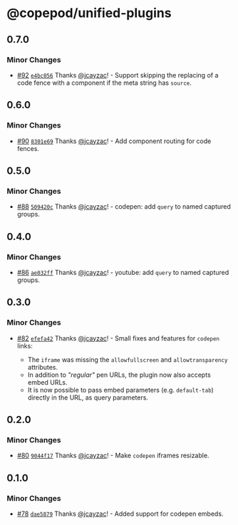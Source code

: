 # @copepod/unified-plugins

## 0.7.0

### Minor Changes

- [#92](https://github.com/jcayzac/copepod-modules/pull/92) [`e4bc056`](https://github.com/jcayzac/copepod-modules/commit/e4bc05677e29c838c09156e6e7e23ad902a66867) Thanks [@jcayzac](https://github.com/jcayzac)! - Support skipping the replacing of a code fence with a component if the meta string has `source`.

## 0.6.0

### Minor Changes

- [#90](https://github.com/jcayzac/copepod-modules/pull/90) [`8301e69`](https://github.com/jcayzac/copepod-modules/commit/8301e696ed5f43c64c0c504859b33ecf8409c3d5) Thanks [@jcayzac](https://github.com/jcayzac)! - Add component routing for code fences.

## 0.5.0

### Minor Changes

- [#88](https://github.com/jcayzac/copepod-modules/pull/88) [`509420c`](https://github.com/jcayzac/copepod-modules/commit/509420c3d867e882b56ad029a19a3983a3fd6cdc) Thanks [@jcayzac](https://github.com/jcayzac)! - codepen: add `query` to named captured groups.

## 0.4.0

### Minor Changes

- [#86](https://github.com/jcayzac/copepod-modules/pull/86) [`ae032ff`](https://github.com/jcayzac/copepod-modules/commit/ae032ffe945b94c499da25ed04b29cf5e26ace37) Thanks [@jcayzac](https://github.com/jcayzac)! - youtube: add `query` to named captured groups.

## 0.3.0

### Minor Changes

- [#82](https://github.com/jcayzac/copepod-modules/pull/82) [`efefa42`](https://github.com/jcayzac/copepod-modules/commit/efefa42dafb7abc156361fc2e8e314f53fc63e67) Thanks [@jcayzac](https://github.com/jcayzac)! - Small fixes and features for `codepen` links:

  - The `iframe` was missing the `allowfullscreen` and `allowtransparency` attributes.
  - In addition to _"regular"_ pen URLs, the plugin now also accepts embed URLs.
  - It is now possible to pass embed parameters (e.g. `default-tab`) directly in the URL, as query parameters.

## 0.2.0

### Minor Changes

- [#80](https://github.com/jcayzac/copepod-modules/pull/80) [`9044f17`](https://github.com/jcayzac/copepod-modules/commit/9044f176bcfa5bfd64c71ecf3b6bb82942c9affa) Thanks [@jcayzac](https://github.com/jcayzac)! - Make `codepen` iframes resizable.

## 0.1.0

### Minor Changes

- [#78](https://github.com/jcayzac/copepod-modules/pull/78) [`dae5879`](https://github.com/jcayzac/copepod-modules/commit/dae5879a076942192eecc8ef7956b528303f1398) Thanks [@jcayzac](https://github.com/jcayzac)! - Added support for codepen embeds.
